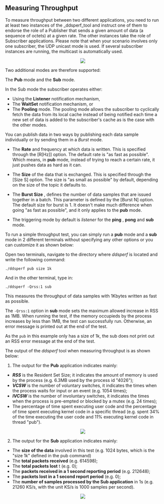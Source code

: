 ## Measuring Throughput

To measure throughput between two different applications, you need to run at least two instances of the _ddsperf_tool and instruct one of them to endorse the role of a Publisher that sends a given amount of data (a sequence of octets) at a given rate. The other instances take the role of Subscriber applications. Please note that when your scenario involves only one subscriber, the UDP unicast mode is used. If several subscriber instances are running, the multicast is automatically used.

<div align=center> <img src="figs/4.4-1.png"></div>

Two additional modes are therefore supported:

The **Pub** mode and the **Sub** mode.

In the Sub mode the subscriber operates either:

- Using the **Listener** notification mechanism,
- The **WaitSet** notification mechanism, or
- The **Pooling** mode. The pooling mode allows the subscriber to cyclically fetch the data from its local cache instead of being notified each time a new set of data is added to the subscriber's cache as is the case with the other modes.

You can publish data in two ways by publishing each data sample individually or by sending them in a _Burst_ mode.

- The **Rate** and frequency at which data is written. This is specified through the [R[Hz]] option. The default rate is &quot;as fast as possible&quot;. Which means, in **pub** mode, instead of trying to reach a certain rate, it just pushes data as hard as it can.

- The **Size** of the data that is exchanged. This is specified through the [Size S] option. The size is &quot;as small as possible&quot; by default, depending on the size of the topic it defaults to.
- The **Burst Size** , defines the number of data samples that are issued together in a batch. This parameter is defined by the [Burst N] option. The default size for burst is 1. It doesn't make much difference when going &quot;as fast as possible&quot;, and it only applies to the **pub** mode.
- The triggering mode by default is _listener_ for the **ping** , **pong** and **sub** mode.

To run a simple throughput test, you can simply run a **pub** mode and a **sub** mode in 2 different terminals without specifying any other options or you can customize it as shown below:

Open two terminals, navigate to the directory where _ddsperf_ is located and write the following command:

```
./ddsperf pub size 1k
```

And in the other terminal, type in:

```
./ddsperf -Qrss:1 sub
```


This measures the throughput of data samples with 1Kbytes written as fast as possible.

The `-Qrss:1` option in **sub** mode sets the maximum allowed increase in RSS as 1MB. When running the test, if the memory occupieds by the process increases by less than 1MB, the test can successfully run. Otherwise, an error message is printed out at the end of the test.

As the `pub` in this example only has a size of 1k, the sub does not print out an RSS error message at the end of the test.

The output of the _ddsperf_ tool when measuring throughput is as shown below:

1. The output for the **Pub** application indicates mainly:

- _**RSS**_ is the Resident Set Size; it indicates the amount of memory is used by the process (e.g. 6.3MB used by the process id &quot;4026&quot;);
- _**VCSW**_ is the number of voluntary switches, it indicates the times when the process waits for input or an event (e.g. 1054 times);
- _**IVCSW**_ is the number of involuntary switches, it indicates the times when the process is pre-empted or blocked by a mutex (e.g. 24 times);
- The percentage of time spent executing user code and the percentage of time spent executing kernel code in a specific thread (e.g. spent 34% of the time executing the user code and 11% executing kernel code in thread &quot;pub&quot;).

<div align=center> <img src="figs/4.4-2.png"></div>

2. The output for the **Sub** application indicates mainly:

- The **size of the data** involved in this test (e.g. 1024 bytes, which is the &quot;size 1k&quot; defined in the pub command)
- The **total packets received** (e.g. 614598);
- The **total packets lost** t (e.g. 0);
- The **packets received in a 1 second reporting period** (e.g. 212648);
- The **packets lost in a 1 second report period** (e.g. 0);
- The **number of samples processed by the Sub application** in 1s (e.g. 21260 KS/s, with the unit KS/s is 1000 samples per second).

<div align=center> <img src="figs/4.4-3.png"></div>